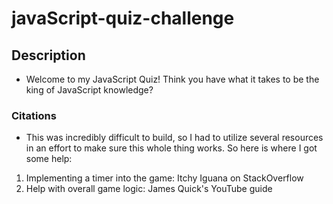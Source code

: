 # javaScript-quiz-challenge

## Description
- Welcome to my JavaScript Quiz! Think you have what it takes to be the king of JavaScript knowledge?

### Citations
- This was incredibly difficult to build, so I had to utilize several resources in an effort to make sure this whole thing works. So here is where I got some help:
1. Implementing a timer into the game: Itchy Iguana on StackOverflow
2. Help with overall game logic: James Quick's YouTube guide
